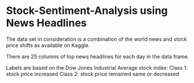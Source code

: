 # Stock-Sentiment-Analysis using News Headlines

The data set in consideration is a combination of the world news and stock price shifts as available on Kaggle.

There are 25 columns of top news headlines for each day in the data frame. 

Labels are based on the Dow Jones Industrial Average stock index:
Class 1: stock price increased
Class 2: stock price remained same or decreased

